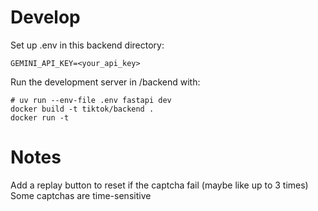 # Develop
Set up .env in this backend directory:
```env
GEMINI_API_KEY=<your_api_key>
```
Run the development server in /backend with:
```shell
# uv run --env-file .env fastapi dev
docker build -t tiktok/backend .
docker run -t
```

# Notes
Add a replay button to reset if the captcha fail (maybe like up to 3 times)
Some captchas are time-sensitive